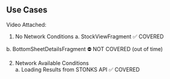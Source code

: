 ## Use Cases

Video Attached: 
1. No Network Conditions
  a. StockViewFragment
   ✅ COVERED

  b. BottomSheetDetailsFragment
   ⛔️ NOT COVERED (out of time)

2. Network Available Conditions   
    a. Loading Results from STONKS API
        ✅ COVERED
